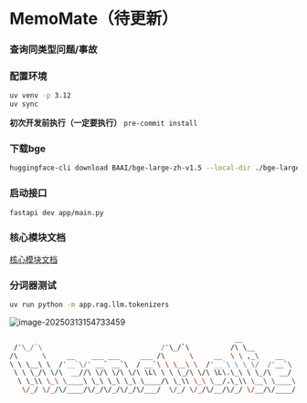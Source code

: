 # MemoMate（待更新）

### 查询同类型问题/事故

### 配置环境

```bash
uv venv -p 3.12
uv sync
```

**初次开发前执行（一定要执行）**
`pre-commit install`

### 下载bge

```bash
huggingface-cli download BAAI/bge-large-zh-v1.5 --local-dir ./bge-large-zh-v1.5
```

### 启动接口

```bash
fastapi dev app/main.py
```

### 核心模块文档

[核心模块文档](https://memo-docs.daojichang.eu.org/develop/core-modules.html)


### 分词器测试

```bash
uv run python -m app.rag.llm.tokenizers
```

![image-20250313154733459](https://cdn.jsdelivr.net/gh/daojiAnime/cdn@master/img/image-20250313154733459.png)


```bash
                                                       __
 /'\_/`\                             /'\_/`\          /\ \__
/\      \     __    ___ ___     ___ /\      \     __  \ \ ,_\    __
\ \ \__\ \  /'__`\/' __` __`\  / __`\ \ \__\ \  /'__`\ \ \ \/  /'__`\
 \ \ \_/\ \/\  __//\ \/\ \/\ \/\ \L\ \ \ \_/\ \/\ \L\.\_\ \ \_/\  __/
  \ \_\\ \_\ \____\ \_\ \_\ \_\ \____/\ \_\\ \_\ \__/.\_\\ \__\ \____\
   \/_/ \/_/\/____/\/_/\/_/\/_/\/___/  \/_/ \/_/\/__/\/_/ \/__/\/____/
```
